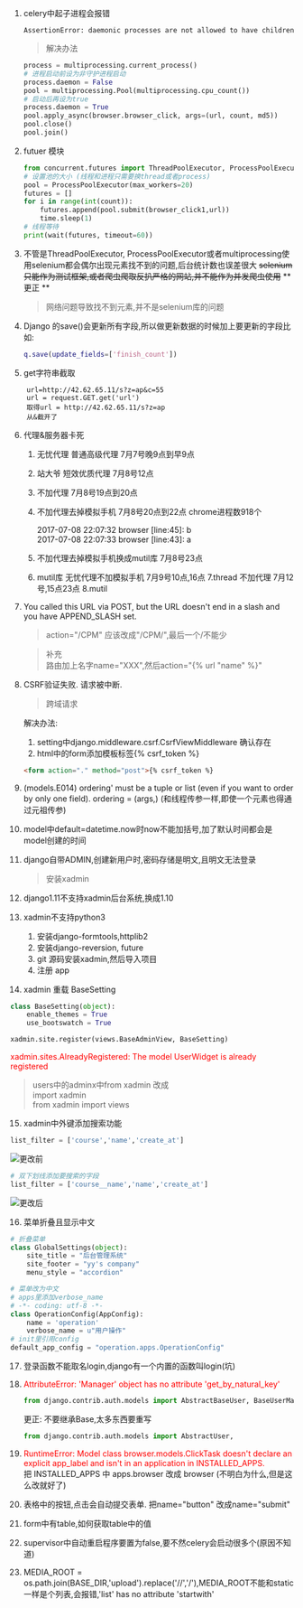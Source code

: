 1. celery中起子进程会报错
    ```
    AssertionError: daemonic processes are not allowed to have children
    ```
    > 解决办法
    
    ```python
    process = multiprocessing.current_process()
    # 进程启动前设为非守护进程启动
    process.daemon = False
    pool = multiprocessing.Pool(multiprocessing.cpu_count())
    # 启动后再设为true
    process.daemon = True
    pool.apply_async(browser.browser_click, args=(url, count, md5))
    pool.close()
    pool.join()
    ```
    
2. futuer 模块
    ```python
    from concurrent.futures import ThreadPoolExecutor, ProcessPoolExecutor, wait
    # 设置池的大小 (线程和进程只需要换thread或者process)
    pool = ProcessPoolExecutor(max_workers=20)
    futures = []
    for i in range(int(count)):
        futures.append(pool.submit(browser_click1,url))
        time.sleep(1)
    # 线程等待
    print(wait(futures, timeout=60))
    ```

3. 不管是ThreadPoolExecutor, ProcessPoolExecutor或者multiprocessing使用selenium都会偶尔出现元素找不到的问题,后台统计数也误差很大
    ~~selenium只能作为测试框架,或者爬虫爬取反扒严格的网站,并不能作为并发爬虫使用~~
    ** 更正 **
    > 网络问题导致找不到元素,并不是selenium库的问题

4. Django 的save()会更新所有字段,所以做更新数据的时候加上要更新的字段比如:

    ```m
    q.save(update_fields=['finish_count'])
    ```

5. get字符串截取
```
    url=http://42.62.65.11/s?z=ap&c=55
    url = request.GET.get('url')
    取得url = http://42.62.65.11/s?z=ap
    从&截开了
```

6. 代理&服务器卡死

    1. 无忧代理 普通高级代理 7月7号晚9点到早9点
    2. 站大爷     短效优质代理 7月8号12点
    3. 不加代理                          7月8号19点到20点
    4. 不加代理去掉模拟手机  7月8号20点到22点     chrome进程数918个
    
        2017-07-08 22:07:32 browser [line:45]: b    
        2017-07-08 22:07:33 browser [line:43]: a
        
    5. 不加代理去掉模拟手机换成mutil库      7月8号23点
    6. mutil库 无忧代理不加模拟手机             7月9号10点,16点
    7.thread 不加代理                                         7月12号,15点23点
    8.mutil

7. You called this URL via POST, but the URL doesn't end in a slash and you have APPEND_SLASH set.
    > action="/CPM" 应该改成"/CPM/",最后一个/不能少
    
    > 补充  
         路由加上名字name="XXX",然后action="{% url "name" %}" 

8. CSRF验证失败. 请求被中断.
    > 跨域请求

    解决办法: 

    1. setting中django.middleware.csrf.CsrfViewMiddleware 确认存在
    2. html中的form添加模板标签{% csrf_token %}
    ```html
    <form action="." method="post">{% csrf_token %}
    ```


9. (models.E014) ordering' must be a tuple or list (even if you want to order by only one field).
    ordering = (args,)  (和线程传参一样,即使一个元素也得通过元祖传参)

10. model中default=datetime.now时now不能加括号,加了默认时间都会是model创建的时间

11. django自带ADMIN,创建新用户时,密码存储是明文,且明文无法登录
    > 安装xadmin

12. django1.11不支持xadmin后台系统,换成1.10

13. xadmin不支持python3
    1. 安装django-formtools,httplib2
    2. 安装django-reversion, future
    3. git 源码安装xadmin,然后导入项目
    4. 注册 app

14. xadmin 重载 BaseSetting
```python
class BaseSetting(object):
    enable_themes = True
    use_bootswatch = True

xadmin.site.register(views.BaseAdminView, BaseSetting)
```
<font color=red>xadmin.sites.AlreadyRegistered: The model UserWidget is already registered</font> 
> users中的adminx中from xadmin 改成    
import xadmin    
from xadmin import views 

15.  xadmin中外键添加搜索功能
```python
list_filter = ['course','name','create_at']
```
![更改前](https://coding.net/u/scrapyy/p/photos/git/raw/master/1.png)
```python
# 双下划线添加要搜索的字段
list_filter = ['course__name','name','create_at']
```
![更改后](https://coding.net/u/scrapyy/p/photos/git/raw/master/2.png)

16. 菜单折叠且显示中文
```python
# 折叠菜单
class GlobalSettings(object):
    site_title = "后台管理系统"
    site_footer = "yy's company"
    menu_style = "accordion"

# 菜单改为中文
# apps里添加verbose_name
# -*- coding: utf-8 -*-
class OperationConfig(AppConfig):
    name = 'operation'
    verbose_name = u"用户操作"
# init里引用config
default_app_config = "operation.apps.OperationConfig"
``` 

17. 登录函数不能取名login,django有一个内置的函数叫login(坑)

18. <font color=red>AttributeError: 'Manager' object has no attribute 'get_by_natural_key'</font>  
     ```python
    from django.contrib.auth.models import AbstractBaseUser, BaseUserManager
     ```
     更正: 不要继承Base,太多东西要重写
      ```python
    from django.contrib.auth.models import AbstractUser,
     ```

19. <font color=red>RuntimeError: Model class browser.models.ClickTask doesn't declare an explicit app_label and isn't in an application in INSTALLED_APPS.</font>  
    把 INSTALLED_APPS 中 apps.browser 改成 browser (不明白为什么,但是这么改就好了)


20. 表格中的按钮,点击会自动提交表单.
    把name="button" 改成name="submit"

21. form中有table,如何获取table中的值

22. supervisor中自动重启程序要置为false,要不然celery会启动很多个(原因不知道)

23. MEDIA_ROOT = os.path.join(BASE_DIR,'upload').replace('//','/'),MEDIA_ROOT不能和static一样是个列表,会报错,'list' has no attribute 'startwith'





